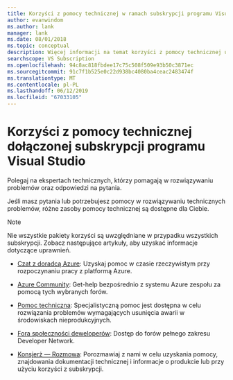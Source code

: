 ```yaml
---
title: Korzyści z pomocy technicznej w ramach subskrypcji programu Visual Studio | Dokumentacja firmy Microsoft
author: evanwindom
ms.author: lank
manager: lank
ms.date: 08/01/2018
ms.topic: conceptual
description: Więcej informacji na temat korzyści z pomocy technicznej uwzględnione w subskrypcjach programu Visual Studio
searchscope: VS Subscription
ms.openlocfilehash: 94c8ac818fbdee17c75c508f509e93b50c3871ec
ms.sourcegitcommit: 91c7f1b525e0c22d938bc4080ba4ceac2483474f
ms.translationtype: MT
ms.contentlocale: pl-PL
ms.lasthandoff: 06/12/2019
ms.locfileid: "67033105"
---
```

# <a name="technical-support-benefits-included-with-visual-studio-subscriptions"></a>Korzyści z pomocy technicznej dołączonej subskrypcji programu Visual Studio

Polegaj na ekspertach technicznych, którzy pomagają w rozwiązywaniu problemów oraz odpowiedzi na pytania.

Jeśli masz pytania lub potrzebujesz pomocy w rozwiązywaniu technicznych problemów, różne zasoby pomocy technicznej są dostępne dla Ciebie.

> [!NOTE]
> Nie wszystkie pakiety korzyści są uwzględniane w przypadku wszystkich subskrypcji.  Zobacz następujące artykuły, aby uzyskać informacje dotyczące uprawnień.

- [Czat z doradcą Azure](vs-azure-advisory-chat.md): Uzyskaj pomoc w czasie rzeczywistym przy rozpoczynaniu pracy z platformą Azure.

- [Azure Community](vs-azure-community.md): Get-help bezpośrednio z systemu Azure zespołu za pomocą tych wybranych forów.

- [Pomoc techniczna](vs-tech-support.md): Specjalistyczną pomoc jest dostępna w celu rozwiązania problemów wymagających usunięcia awarii w środowiskach nieprodukcyjnych.

- [Fora społeczności deweloperów](vs-priority-support.md): Dostęp do forów pełnego zakresu Developer Network. 

- [Konsjerż — Rozmowa](vs-concierge-chat.md): Porozmawiaj z nami w celu uzyskania pomocy, znajdowania dokumentacji technicznej i informacje o produkcie lub przy użyciu korzyści z subskrypcji.
